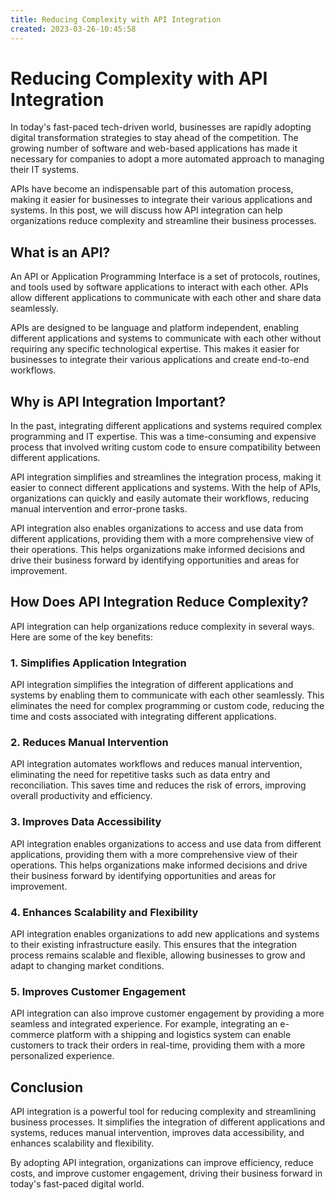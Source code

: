 ```yaml
---
title: Reducing Complexity with API Integration 
created: 2023-03-26-10:45:58
---
```


# Reducing Complexity with API Integration

In today's fast-paced tech-driven world, businesses are rapidly adopting digital transformation strategies to stay ahead of the competition. The growing number of software and web-based applications has made it necessary for companies to adopt a more automated approach to managing their IT systems. 

APIs have become an indispensable part of this automation process, making it easier for businesses to integrate their various applications and systems. In this post, we will discuss how API integration can help organizations reduce complexity and streamline their business processes.

## What is an API?

An API or Application Programming Interface is a set of protocols, routines, and tools used by software applications to interact with each other. APIs allow different applications to communicate with each other and share data seamlessly.

APIs are designed to be language and platform independent, enabling different applications and systems to communicate with each other without requiring any specific technological expertise. This makes it easier for businesses to integrate their various applications and create end-to-end workflows.

## Why is API Integration Important?

In the past, integrating different applications and systems required complex programming and IT expertise. This was a time-consuming and expensive process that involved writing custom code to ensure compatibility between different applications.

API integration simplifies and streamlines the integration process, making it easier to connect different applications and systems. With the help of APIs, organizations can quickly and easily automate their workflows, reducing manual intervention and error-prone tasks.

API integration also enables organizations to access and use data from different applications, providing them with a more comprehensive view of their operations. This helps organizations make informed decisions and drive their business forward by identifying opportunities and areas for improvement.

## How Does API Integration Reduce Complexity?

API integration can help organizations reduce complexity in several ways. Here are some of the key benefits:

### 1. Simplifies Application Integration

API integration simplifies the integration of different applications and systems by enabling them to communicate with each other seamlessly. This eliminates the need for complex programming or custom code, reducing the time and costs associated with integrating different applications.

### 2. Reduces Manual Intervention

API integration automates workflows and reduces manual intervention, eliminating the need for repetitive tasks such as data entry and reconciliation. This saves time and reduces the risk of errors, improving overall productivity and efficiency.

### 3. Improves Data Accessibility

API integration enables organizations to access and use data from different applications, providing them with a more comprehensive view of their operations. This helps organizations make informed decisions and drive their business forward by identifying opportunities and areas for improvement.

### 4. Enhances Scalability and Flexibility

API integration enables organizations to add new applications and systems to their existing infrastructure easily. This ensures that the integration process remains scalable and flexible, allowing businesses to grow and adapt to changing market conditions.

### 5. Improves Customer Engagement

API integration can also improve customer engagement by providing a more seamless and integrated experience. For example, integrating an e-commerce platform with a shipping and logistics system can enable customers to track their orders in real-time, providing them with a more personalized experience.

## Conclusion

API integration is a powerful tool for reducing complexity and streamlining business processes. It simplifies the integration of different applications and systems, reduces manual intervention, improves data accessibility, and enhances scalability and flexibility.

By adopting API integration, organizations can improve efficiency, reduce costs, and improve customer engagement, driving their business forward in today's fast-paced digital world.
